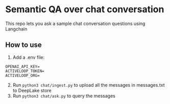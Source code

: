 # Semantic QA over chat conversation

This repo lets you ask a sample chat conversation questions using Langchain

## How to use

1. Add a .env file:

```
OPENAI_API_KEY=
ACTIVELOOP_TOKEN=
ACTIVELOOP_ORG=
```

2. Run `python3 chat/ingest.py` to upload all the messages in messages.txt to DeepLake store
3. Run `python3 chat/ask.py` to query the messages
